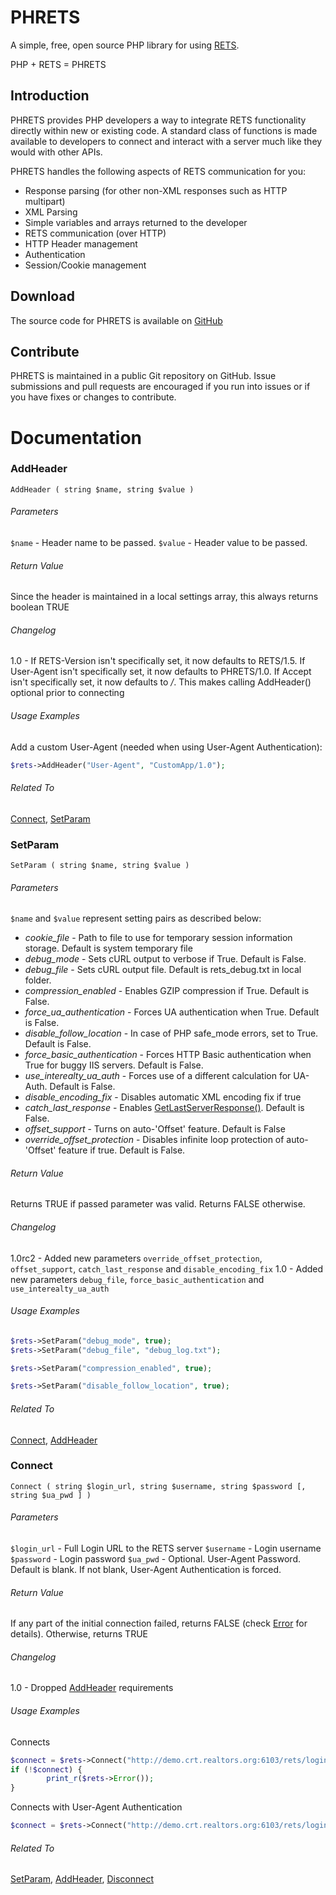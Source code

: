 # PHRETS

A simple, free, open source PHP library for using [RETS](http://rets.org).

PHP + RETS = PHRETS


## Introduction

PHRETS provides PHP developers a way to integrate RETS functionality directly within new or existing code. A standard class of functions is made available to developers to connect and interact with a server much like they would with other APIs.

PHRETS handles the following aspects of RETS communication for you:
* Response parsing (for other non-XML responses such as HTTP multipart)
* XML Parsing
* Simple variables and arrays returned to the developer
* RETS communication (over HTTP)
* HTTP Header management
* Authentication
* Session/Cookie management


## Download

The source code for PHRETS is available on [GitHub](http://github.com/troydavisson/PHRETS)


## Contribute

PHRETS is maintained in a public Git repository on GitHub.  Issue submissions and pull requests are encouraged if you run into issues or if you have fixes or changes to contribute.


# Documentation

### AddHeader
`AddHeader ( string $name, string $value )`

###### Parameters
`$name` - Header name to be passed.
`$value` - Header value to be passed.

###### Return Value
Since the header is maintained in a local settings array, this always returns boolean TRUE

###### Changelog
1.0 - If RETS-Version isn't specifically set, it now defaults to RETS/1.5. If User-Agent isn't specifically set, it now defaults to PHRETS/1.0. If Accept isn't specifically set, it now defaults to */*. This makes calling AddHeader() optional prior to connecting

###### Usage Examples
Add a custom User-Agent (needed when using User-Agent Authentication):
```php
$rets->AddHeader("User-Agent", "CustomApp/1.0");
```

###### Related To
[Connect](#connect), [SetParam](#setparam)


### SetParam
`SetParam ( string $name, string $value )`

###### Parameters
`$name` and `$value` represent setting pairs as described below:
*    *cookie_file* - Path to file to use for temporary session information storage. Default is system temporary file
*    *debug_mode* - Sets cURL output to verbose if True. Default is False.
*    *debug_file* - Sets cURL output file. Default is rets_debug.txt in local folder.
*    *compression_enabled* - Enables GZIP compression if True. Default is False.
*    *force_ua_authentication* - Forces UA authentication when True. Default is False.
*    *disable_follow_location* - In case of PHP safe_mode errors, set to True. Default is False.
*    *force_basic_authentication* - Forces HTTP Basic authentication when True for buggy IIS servers. Default is False.
*    *use_interealty_ua_auth* - Forces use of a different calculation for UA-Auth. Default is False.
*    *disable_encoding_fix* - Disables automatic XML encoding fix if true
*    *catch_last_response* - Enables [GetLastServerResponse()](#getlastserverresponse). Default is False.
*    *offset_support* - Turns on auto-'Offset' feature. Default is False
*    *override_offset_protection* - Disables infinite loop protection of auto-'Offset' feature if true. Default is False.

###### Return Value
Returns TRUE if passed parameter was valid. Returns FALSE otherwise.

###### Changelog
1.0rc2 - Added new parameters `override_offset_protection`, `offset_support`, `catch_last_response` and `disable_encoding_fix`
1.0 - Added new parameters `debug_file`, `force_basic_authentication` and `use_interealty_ua_auth`

###### Usage Examples
```php
$rets->SetParam("debug_mode", true);
$rets->SetParam("debug_file", "debug_log.txt");
```
```php
$rets->SetParam("compression_enabled", true);
```
```php
$rets->SetParam("disable_follow_location", true);
```

###### Related To
[Connect](#connect), [AddHeader](#addheader)


### Connect
`Connect ( string $login_url, string $username, string $password [, string $ua_pwd ] )`

###### Parameters
`$login_url` - Full Login URL to the RETS server
`$username` - Login username
`$password` - Login password
`$ua_pwd` - Optional. User-Agent Password.  Default is blank. If not blank, User-Agent Authentication is forced.

###### Return Value
If any part of the initial connection failed, returns FALSE (check [Error](#error) for details). Otherwise, returns TRUE

###### Changelog
1.0 - Dropped [AddHeader](#addheader) requirements


###### Usage Examples
Connects
```php
$connect = $rets->Connect("http://demo.crt.realtors.org:6103/rets/login", "Joe", "Schmoe");
if (!$connect) {
        print_r($rets->Error());
}
```
Connects with User-Agent Authentication
```php
$connect = $rets->Connect("http://demo.crt.realtors.org:6103/rets/login", "Joe", "Schmoe", "ua-password");
```

###### Related To
[SetParam](#setparam), [AddHeader](#addheader), [Disconnect](#disconnect)


